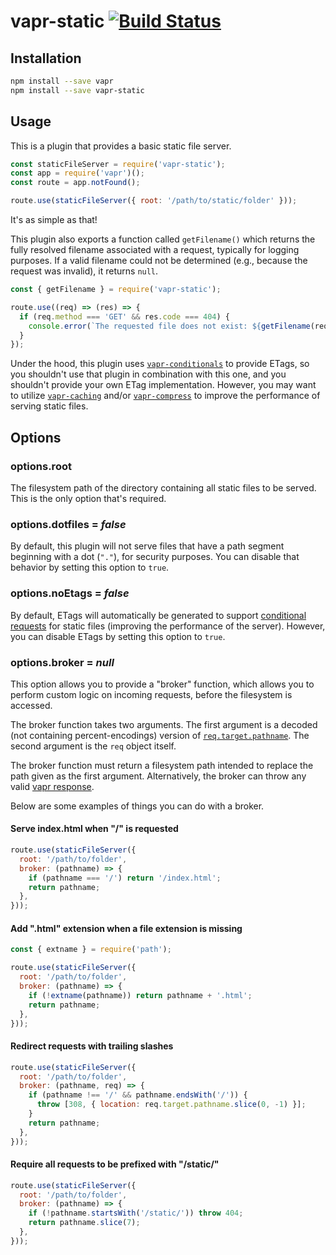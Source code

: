 # vapr-static [![Build Status](https://travis-ci.org/JoshuaWise/vapr-static.svg?branch=master)](https://travis-ci.org/JoshuaWise/vapr-static)

## Installation

```bash
npm install --save vapr
npm install --save vapr-static
```

## Usage

This is a plugin that provides a basic static file server.

```js
const staticFileServer = require('vapr-static');
const app = require('vapr')();
const route = app.notFound();

route.use(staticFileServer({ root: '/path/to/static/folder' }));
```

It's as simple as that!

This plugin also exports a function called `getFilename()` which returns the fully resolved filename associated with a request, typically for logging purposes. If a valid filename could not be determined (e.g., because the request was invalid), it returns `null`.

```js
const { getFilename } = require('vapr-static');

route.use((req) => (res) => {
  if (req.method === 'GET' && res.code === 404) {
    console.error(`The requested file does not exist: ${getFilename(req)}`);
  }
});
```

Under the hood, this plugin uses [`vapr-conditionals`](https://github.com/JoshuaWise/vapr-conditionals) to provide ETags, so you shouldn't use that plugin in combination with this one, and you shouldn't provide your own ETag implementation. However, you may want to utilize [`vapr-caching`](https://github.com/JoshuaWise/vapr-caching) and/or [`vapr-compress`](https://github.com/JoshuaWise/vapr-compress) to improve the performance of serving static files.

## Options

### options.root

The filesystem path of the directory containing all static files to be served. This is the only option that's required.

### options.dotfiles = *false*

By default, this plugin will not serve files that have a path segment beginning with a dot (`"."`), for security purposes. You can disable that behavior by setting this option to `true`.

### options.noEtags = *false*

By default, ETags will automatically be generated to support [conditional requests](https://developer.mozilla.org/en-US/docs/Web/HTTP/Conditional_requests) for static files (improving the performance of the server). However, you can disable ETags by setting this option to `true`.

### options.broker = *null*

This option allows you to provide a "broker" function, which allows you to perform custom logic on incoming requests, before the filesystem is accessed.

The broker function takes two arguments. The first argument is a decoded (not containing percent-encodings) version of [`req.target.pathname`](https://github.com/JoshuaWise/vapr/blob/master/docs/reference/request.md#target---object). The second argument is the `req` object itself.

The broker function must return a filesystem path intended to replace the path given as the first argument. Alternatively, the broker can throw any valid [vapr response](https://github.com/JoshuaWise/vapr/blob/master/docs/reference/response.md#class-response).

Below are some examples of things you can do with a broker.

#### Serve index.html when "/" is requested

```js
route.use(staticFileServer({
  root: '/path/to/folder',
  broker: (pathname) => {
    if (pathname === '/') return '/index.html';
    return pathname;
  },
}));
```

#### Add ".html" extension when a file extension is missing

```js
const { extname } = require('path');

route.use(staticFileServer({
  root: '/path/to/folder',
  broker: (pathname) => {
    if (!extname(pathname)) return pathname + '.html';
    return pathname;
  },
}));
```

#### Redirect requests with trailing slashes

```js
route.use(staticFileServer({
  root: '/path/to/folder',
  broker: (pathname, req) => {
    if (pathname !== '/' && pathname.endsWith('/')) {
      throw [308, { location: req.target.pathname.slice(0, -1) }];
    }
    return pathname;
  },
}));
```

#### Require all requests to be prefixed with "/static/"

```js
route.use(staticFileServer({
  root: '/path/to/folder',
  broker: (pathname) => {
    if (!pathname.startsWith('/static/')) throw 404;
    return pathname.slice(7);
  },
}));
```
